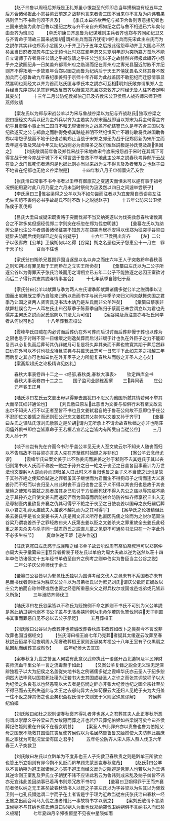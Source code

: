 <!-- { "loadSidebar": true } -->




　　【赵子曰鲁以周班后郑既是正礼郑虽小恨岂至兴师即合当年搆祸岂有经五年之后方合诸侯报此小怨谷梁云前定之战非也言来者责三国不当来尔不言及为内讳若果讳则但当不书败何须不言及】
　　【季氏本曰齐欲吞纪与郑卫合鲁则専意援纪者也三国来战盖为此尔且鲁以援纪之故与齐不亲自齐郑如纪之后与鲁不相通已六年矣何由至齐为班耶】
　　【卓氏尔康曰齐恶鲁为纪谋难则主兵者齐也郑与齐同如纪卫又与齐胥命于蒲故三国来战案胡谓郑主兵而首齐犹衞州吁主兵而先宋此主左氏而为之説尔其实非也郑系小忿国又小于齐卫乃于五年之后报此宿怨牵动齐卫大国必不然矣且当日怒者郑忽与庄公无预也此时郑庄耄年忽又失宠明年即为突所簒方孤危不能自立请师于齐者将庄公请之乎郑忽请之乎庄公岂能以子之故赫然兴师报此纎芥小怨乎齐之欲圗纪非一日矣盖齐都青州府之临淄而纪在青州府之夀光县逼近肘腋不并纪则齐不得拓地一步故累年合郑以圗之而鲁为纪纳后于天王齐僖犹畏名义终其身不敢加兵而心怒鲁故九年春纪季姜归于京师十年齐即为此战盖因不敢犯纪而迁怒情事显然甚明也观经文以齐为首而赵氏匡与季氏本之説亦可互相明刘氏敞亦谓果郑人主兵经当先序郑以见其罪何故反首齐以蔽匿郑恶且郑忽救齐之时经无鲁人往齐者足明其妄矣】
　　十三年二月公防纪侯郑伯己巳及齐侯宋公卫侯燕人战齐师宋师卫师燕师败绩




　　【案左氏以为郑与宋战公羊以为宋与鲁战谷梁以为纪与齐战赵氏独取谷梁之説曰据经文内兵以纪为主外兵以齐为主若实为郑宋而战即当以郑宋为兵主何得主齐纪乎且责赂小事止当二国自不和无容诸侯为之战盖齐纪结讐已久是年齐合三国以攻纪欲遂灭之公与郑救之而胜得免祸其踪迹甚明不然纪惧灭亡不暇何敢将兵越国助鲁郑以増怨乎战而不地于纪也若助郑止当战于宋郑之郊无为战于纪郑厉新为宋所立而去年遽与鲁及宋战今年又助纪战则必为责赂多之故尔案赵説极是孙氏觉及胡俱因之】
　　【刘氏敞谓前年鲁及郑伐宋战于宋地故宋今嵗来报怨战于宋时在其城下可得言战于宋今亦战于城下不可得言战于鲁故不举地此主公羊之説春秋考异邮所云战在鲁之龙门民死伤者满沟是也据此则亦当以来战为文不得言及及者我及之也赵子曰不地者在纪都也无他义谷梁説是】
　　十四年秋八月壬申御廪灾乙亥尝




　　【张氏洽曰常事不书今书者以壬申有御廪灾之变遇灾而惧未可以遽有事于祖考况祭祀用夏时此八月乃夏之六月未当时祭何为汲汲然以四日之间遽举尝祭乎】
　　【李氏亷曰三惟谷梁得之公羊以为不如勿尝而注者以为宜废祭自责谬矣左注尤失实茍不害何必书乎故胡氏不时不改卜之説従赵子】
　　十五年公防宋公卫侯陈侯于袲伐郑




　　【吕氏大圭曰或疑宋既责赂于突而伐郑不当又纳突遂以为伐突救忽春秋诸侯离合之不常多矣但据经伐郑二字则突在栎忽在郑为伐忽明甚】
　　【彚纂左氏以为纳厉公是也注公羊者谓善诸侯征突不知忽方在郑突尚居栎安得以伐郑为征突乎谷梁曰疑辞夫防而后伐则谋已定矣有何疑乎】
　　十六年卫侯朔出奔齐
　　【左】二公子以伋夀故【公羊】卫侯朔何以名得【谷梁】朔之名恶也天子怨恵公十一月左　罪于天子也　　　召而不往也



　　【家氏翁曰朔杀兄簒国罪固当逐是以名以奔之而庄六年王人子突救黔牟春秋善之则知朔以有罪见黜于王而黔牟之立实王所命矣】
　　【彚纂曰左氏以为二公子所逐公谷以为得罪天子张氏洽兼而用之谓朔立已五年二公子不能独逐之必因王室欲讨而后二子得行其志其説与情事甚合】
　　十七年蔡季自陈归于蔡







　　【家氏翁曰公羊以献舞与季为两人左氏谓季即献舞诸儒多従公羊之説谓季以让国而出献舞既立季乃自陈来归所以贵而书字与闵元年季子来归义同夫献舞失国之君季乃让国之贤两人贤否具见书法木讷乃是左氏而非公羊舛矣】
　　【彚纂曰蔡季非献舞杜误合为一人耳左氏止曰召蔡季于陈蔡季自陈归于蔡而已未尝谓立以为君也先儒并主何氏之説而家氏翁防以书法尤为可信】
　　【案谷梁及范注意亦与杜氏同学者从何説可也】
　　十八年葬我君桓公






　　【霞峰华氏曰贼在内必讨而后葬仇在外可葬而后讨讨而后葬非慢于葬也以葬为之限也急于讨贼不容一日缓缓之则逸矣葬而后讨非缓于计也仇在外臣子之力不能即复责以必复仇而后葬茍其仇非嵗月可复是将久弃其亲而不葬也故寛其期于葬后然非曰仇在外可以不讨也枕戈待旦誓弗与共戴天此志可一日忘乎下此如夫差之报越三年而后复之其亦可也如曰仇在外非臣子之力所能复春秋从而恕之非圣人之心矣】
　　【案髙紫超氏之论极精详见凶礼】













　　春秋大事表卷四十二之一
<经部,春秋类,春秋大事表>
　　钦定四库全书
　　春秋大事表卷四十二之二
　　国子监司业顾栋髙撰
　　三异同表
　　庄公
　　元年春王正月




　　【陆氏淳曰左氏云文姜出母以得罪去国犹曰不忍父为他国所弑其情若何不举其大而举其细非通论也】
　　【刘氏敞曰原左此意当为文姜与桓俱行未有至文故云出尔不知夫人行不以正者至皆不书也且文姜弑君自絶于鲁荘公何故不忍即位乎庄公不忍即位文姜感之而还则荘公己忘文姜弑其父矣何以文姜又孙于齐乎】
　　【彚纂曰左氏之谬陆氏淳刘氏敞驳之是矣胡谓内无所承上不请命故春秋绌之亦非也隠荘闵僖外俱书即位岂皆禀命于王若桓若宣若定岂皆内有所受自当従公谷】
　　三月夫人孙于齐



　　【啖子曰岂有先在齐而今书孙乎盖公羊见无夫人至文故云尔不知夫人随丧而归以不告庙故不书谷梁亦言夫人先在齐至练时始録之亦非也】
　　【案公羊云念母尤谬】
　　【霞峰华氏曰案文姜于此不称姜氏而哀姜之孙于邾则不去其姓氏于其以丧归则第书夫人氏而不称姜一絶之于孙齐之日一絶之于丧至之日盖各因事垂训为万世法也文姜躬大逆而孙而即归圣人曰此时义不当归也鲁之臣子义不当使之归也是故于其孙齐絶之使知负弑逆之罪者虽其子继世而为君而生不得狥母子之情而违大义哀姜孙而不归而以丧归圣人曰此时丧不当归也鲁之臣子义不得以其丧归也是故于其丧至絶之使知与簒弑之恶者虽其身已见讨于方伯而死犹不得入先公之庙以辱宗祧不絶之于其孙齐之日使文姜去而速反俨然为国母而后防禚会防防谷如齐师享祝丘出入无忌専制壸内虽欲复齐襄之仇其可得乎不絶之于丧至之日使哀姜以国母之丧归嗣后葬以小君之礼禘太庙致夫人虽欲不越礼而为之其可得乎】
　　【案华氏之论极精但此条去姜氏字是省文哀姜书夫人氏是阙文非义所存也直因先儒之论而为之説尔范甯注谷梁乃谓哀姜杀子之罪轻故曰夫人氏第去姜以贬之文姜杀夫之罪重故全去姜氏此轻重之差夫杀夫与杀子同一弑君范氏之説直儿童之见更不可通矣书法只在一孙字此外不必多生枝节】
　　夏单伯逆王姬【逆左作送】






　　【汪氏克寛曰左氏惑于成襄昭之经书单子故云尔然周有祭伯祭叔岂可以郑祭仲亦周大夫乎彚纂曰三互异者折衷于经左氏以单伯为周大夫故以逆为送然以荘十四年单伯防诸侯文十五年经书单伯至自齐之例考之则单伯实为鲁臣当主公谷之説】
　　二年公子庆父帅师伐于余丘





　　【彚纂曰公谷皆以为邾邑杜氏独以为国详考经文伐人之邑未有不系国者亦未有邑而书伐者则杜注为胜庆父公羊以为母弟杜氏以为庶兄刘氏谓庆父欲同正嫡故以庄公为伯而自称仲理或然也要之经意所重恶庆父之得兵权尔或国或邑或弟或兄皆非义所急】
　　三年溺防齐师伐卫




　　【陆氏淳曰左氏谷梁皆以不称氏为贬按例不命之卿则不书氏不可别为义公羊説是案此纳卫朔也溺不书公子盖与无骇柔挟同例为未命尔若防仇讐伐同姓天子则直书其事而罪恶自见不必以去公子示贬】
　　五月葬桓王




　　【刘氏敞曰公谷以为改葬非也若诚改葬春秋应书改葬如改卜之类矣今不言改非改葬也固当据经文】
　　【张氏溥曰桓王崩七年乃克葬者疑其太缓遂云改葬至春秋説云恒星不见夜明周人荣奢改葬桓王冡则近诞矣考桓公十八年王室有子仪黒肩之乱因乱而缓葬其或然欤】
　　四年纪侯大去其国










　　【案春秋复九世之讐圣人何尝有此意汉武帝执此一语遂开西北邉祸及平民殚财丧师流血千里公羊一言之流毒至于如此】
　　【又案公羊复雠之説全无义理无足深辨独程子以大为纪侯之名盖従失地书名之例诸儒多従之霞峰华氏亦云圣人于纪多恕词然大法毕竟以国君死社稷为正若书大去其国或疑圣人之许之而张其词故程子以大为纪侯之名良有以也然愚窃以大去者是伤悯之辞亦非张大纪侯也纪之圗全宗社至矣不得已而去无所失道此与太王之去邠何异大去如荀偃云大还妇人见絶于夫为大归盖一往不返之辞其伤之也至矣积斋程氏谓于文则支于义则室殊属谬解】
　　齐侯葬纪伯姬




　　【刘氏敞曰如杜之説则谓春秋褒齐得礼者非也逐人之君葬其夫人此正春秋所恶何谓以崇厚义乎谷梁曰吾女故隠而葬之非也若但云葬纪伯姬如谷梁説可矣今曰齐侯葬纪伯姬则重在齐侯不在吾女明甚】
　　【案圣人书此罪齐亦以责鲁也鲁为伯姬父母之国既不能救其国恤其丧反使齐侯假以为名居然告鲁鲁又腼然使大夫防葬此虽庶民之家犹为可耻况堂堂有国之君乎】
　　五年冬公防齐人宋人陈人蔡人伐卫六年春王人子突救卫







　　【刘氏敞曰左氏以立黔牟为不度非也王人子突救卫春秋贵之则是黔牟王所欲立也簒王所立朔则有罪今朔不见贬而黔牟顾先蒙恶岂春秋意哉】
　　【赵氏曰公羊以不言纳朔为避王据诸侯之心实不避王而经文反为之隠避是党罪人也若以为为王讳其逆命则王室乱及尹氏立子朝犹不讳不应讳此若云为鲁讳则成宋乱及纳子纠皆不讳亦无宜讳此盖因纳事已着再书则烦冗故不书尔】
　　【彚纂曰卫朔得罪于王而齐襄防者侯以纳之无王甚矣故春秋皆书人以贬之子突左氏以为字谷梁以为名其以为褒救卫则一也孔氏頴达谓二字而子在土者皆是字于理为近故当従左氏张氏洽曰春秋一经王旅之出而合司马九伐之法者惟此一事故特书字以褒之】
　　【案刘氏敞谓不言纳卫侯朔不与其纳也陈氏傅良曰以朔入为重也伐郑纳突伐卫纳朔俱不言纳书入而已矣义极精】
　　七年夏四月辛夘夜恒星不见夜中星陨如雨



